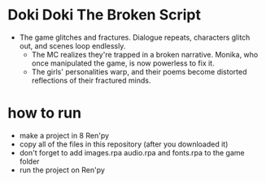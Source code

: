 # Doki Doki The Broken Script
 - The game glitches and fractures. Dialogue repeats, characters glitch out, and scenes loop endlessly.
    - The MC realizes they're trapped in a broken narrative. Monika, who once manipulated the game, is now powerless to fix it.
    - The girls' personalities warp, and their poems become distorted reflections of their fractured minds.
# how to run
- make a project in 8 Ren'py 
- copy all of the files in this repository (after you downloaded it)
- don't forget to add images.rpa  audio.rpa  and  fonts.rpa  to the game folder
- run the project on Ren'py

